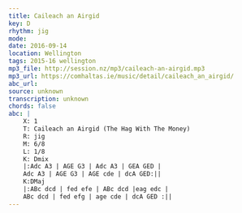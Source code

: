 ```yaml
---
title: Caileach an Airgid
key: D
rhythm: jig
mode: 
date: 2016-09-14
location: Wellington
tags: 2015-16 wellington
mp3_file: http://session.nz/mp3/caileach-an-airgid.mp3
mp3_url: https://comhaltas.ie/music/detail/caileach_an_airgid/
abc_url: 
source: unknown
transcription: unknown
chords: false
abc: |
    X: 1
    T: Caileach an Airgid (The Hag With The Money)
    R: jig
    M: 6/8
    L: 1/8
    K: Dmix
    |:Adc A3 | AGE G3 | Adc A3 | GEA GED |
    Adc A3 | AGE G3 | AGE cde | dcA GED:||
    K:DMaj
    |:ABc dcd | fed efe | ABc dcd |eag edc |
    ABc dcd | fed efg | age cde | dcA GED :||
---
```


